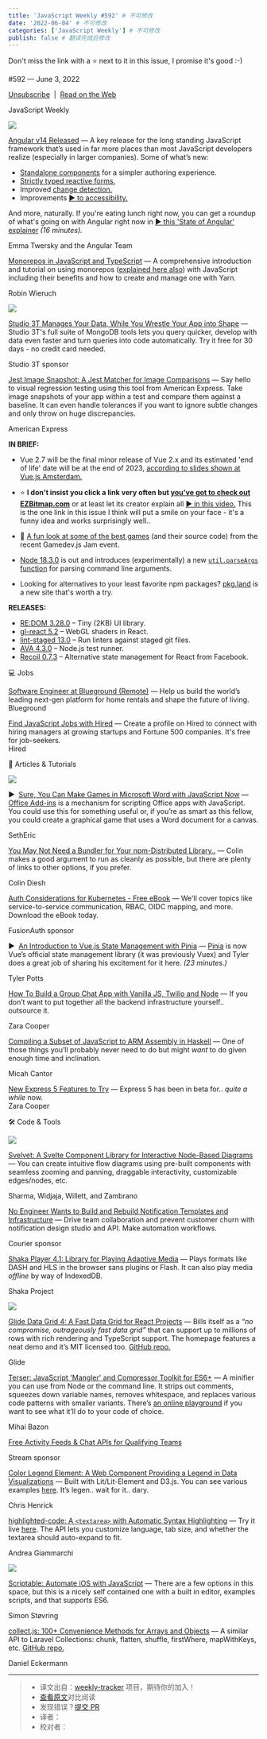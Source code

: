 ```yaml
---
title: 'JavaScript Weekly #592' # 不可修改
date: '2022-06-04' # 不可修改
categories: ['JavaScript Weekly'] # 不可修改
publish: false # 翻译完成后修改
---
```


<!--以上是预览信息，图片一张或限制百字左右，前者优先，全文请使用二级及以下标题-->
<!-- more -->

Don't miss the link with a ⭐️ next to it in this issue, I promise it's good :-)

#​592 — June 3, 2022

[Unsubscribe](https://javascriptweekly.com/link/124385/web)  |  [Read on the Web](https://javascriptweekly.com/link/124386/web)

JavaScript Weekly

[![](https://res.cloudinary.com/cpress/image/upload/w_1280,e_sharpen:60/qgt8mpxmqh2kcvlc9lwu.jpg)](https://javascriptweekly.com/link/124414/web)

[Angular v14 Released](https://javascriptweekly.com/link/124414/web "blog.angular.io") — A key release for the long standing JavaScript framework that’s used in far more places than most JavaScript developers realize (especially in larger companies). Some of what’s new:

*   [Standalone components](https://javascriptweekly.com/link/124415/web) for a simpler authoring experience.
*   [Strictly typed reactive forms.](https://javascriptweekly.com/link/124416/web)
*   Improved [change detection.](https://javascriptweekly.com/link/124417/web)
*   Improvements [▶️ to accessibility.](https://javascriptweekly.com/link/124418/web)

And more, naturally. If you're eating lunch right now, you can get a roundup of what's going on with Angular right now in [▶️ this 'State of Angular' explainer](https://javascriptweekly.com/link/124419/web) _(16 minutes)._

Emma Twersky and the Angular Team

[Monorepos in JavaScript and TypeScript](https://javascriptweekly.com/link/124395/web "www.robinwieruch.de") — A comprehensive introduction and tutorial on using monorepos ([explained here also](https://javascriptweekly.com/link/124396/web)) with JavaScript including their benefits and how to create and manage one with Yarn.

Robin Wieruch

[![](https://copm.s3.amazonaws.com/7d76ba4e.png)](https://javascriptweekly.com/link/124387/web)

[Studio 3T Manages Your Data, While You Wrestle Your App into Shape](https://javascriptweekly.com/link/124387/web "studio3t.com") — Studio 3T's full suite of MongoDB tools lets you query quicker, develop with data even faster and turn queries into code automatically. Try it free for 30 days - no credit card needed.

Studio 3T sponsor

[Jest Image Snapshot: A Jest Matcher for Image Comparisons](https://javascriptweekly.com/link/124394/web "github.com") — Say hello to visual regression testing using this tool from American Express. Take image snapshots of your app within a test and compare them against a baseline. It can even handle tolerances if you want to ignore subtle changes and only throw on huge discrepancies.

American Express

**IN BRIEF:**

*   Vue 2.7 will be the final minor release of Vue 2.x and its estimated 'end of life' date will be at the end of 2023, [according to slides shown at Vue.js Amsterdam.](https://javascriptweekly.com/link/124397/web)
    
*   ⭐️ **I don't insist you click a link very often but [you've got to check out EZBitmap.com](https://javascriptweekly.com/link/124435/web)** or at least let its creator explain all [▶️ in this video.](https://javascriptweekly.com/link/124436/web) This is the one link in this issue I think will put a smile on your face - it's a funny idea and works surprisingly well..
    
*   👾 [A fun look at some of the best games](https://javascriptweekly.com/link/124398/web) (and their source code) from the recent Gamedev.js Jam event.
    
*   [Node 18.3.0](https://javascriptweekly.com/link/124420/web) is out and introduces (experimentally) a new [`util.parseArgs` function](https://javascriptweekly.com/link/124421/web) for parsing command line arguments.
    
*   Looking for alternatives to your least favorite npm packages? [pkg.land](https://javascriptweekly.com/link/124422/web) is a new site that's worth a try.
    

**RELEASES:**

*   [RE:DOM 3.28.0](https://javascriptweekly.com/link/124423/web) – Tiny (2KB) UI library.
*   [gl-react 5.2](https://javascriptweekly.com/link/124399/web) – WebGL shaders in React.
*   [lint-staged 13.0](https://javascriptweekly.com/link/124400/web) – Run linters against staged git files.
*   [AVA 4.3.0](https://javascriptweekly.com/link/124401/web) – Node.js test runner.
*   [Recoil 0.7.3](https://javascriptweekly.com/link/124402/web) – Alternative state management for React from Facebook.

💻 Jobs

[Software Engineer at Blueground (Remote)](https://javascriptweekly.com/link/124388/web) — Help us build the world’s leading next-gen platform for home rentals and shape the future of living.  
Blueground

[Find JavaScript Jobs with Hired](https://javascriptweekly.com/link/124389/web) — Create a profile on Hired to connect with hiring managers at growing startups and Fortune 500 companies. It's free for job-seekers.  
Hired

📒 Articles & Tutorials

[![](https://res.cloudinary.com/cpress/image/upload/w_1280,e_sharpen:60/vqobzh2zi7ztz81oud2k.jpg)](https://javascriptweekly.com/link/124424/web)

▶  [Sure, You Can Make Games in Microsoft Word with JavaScript Now](https://javascriptweekly.com/link/124424/web "www.youtube.com") — [Office Add-ins](https://javascriptweekly.com/link/124425/web) is a mechanism for scripting Office apps with JavaScript. You could use this for something useful or, if you’re as smart as this fellow, you could create a graphical game that uses a Word document for a canvas.

SethEric

[You May Not Need a Bundler for Your npm-Distributed Library..](https://javascriptweekly.com/link/124405/web "cmdcolin.github.io") — Colin makes a good argument to run as cleanly as possible, but there are plenty of links to other options, if you prefer.

Colin Diesh

[Auth Considerations for Kubernetes - Free eBook](https://javascriptweekly.com/link/124390/web "go.fusionauth.io") — We'll cover topics like service-to-service communication, RBAC, OIDC mapping, and more. Download the eBook today.

FusionAuth sponsor

▶  [An Introduction to Vue.js State Management with Pinia](https://javascriptweekly.com/link/124403/web "www.youtube.com") — [Pinia](https://javascriptweekly.com/link/124404/web) is now Vue’s official state management library (it was previously Vuex) and Tyler does a great job of sharing his excitement for it here. _(23 minutes.)_

Tyler Potts

[How To Build a Group Chat App with Vanilla JS, Twilio and Node](https://javascriptweekly.com/link/124406/web "www.smashingmagazine.com") — If you don’t want to put together all the backend infrastructure yourself.. outsource it.

Zara Cooper

[Compiling a Subset of JavaScript to ARM Assembly in Haskell](https://javascriptweekly.com/link/124407/web "www.micahcantor.com") — One of those things you’ll probably never need to do but might _want_ to do given enough time and inclination.

Micah Cantor

[New Express 5 Features to Try](https://javascriptweekly.com/link/124426/web) — Express 5 has been in beta for.. _quite a while_ now.  
Zara Cooper

🛠 Code & Tools

[![](https://res.cloudinary.com/cpress/image/upload/w_1280,e_sharpen:60/ji9k05oikc1uhqa8mrvx.jpg)](https://javascriptweekly.com/link/124408/web)

[Svelvet: A Svelte Component Library for Interactive Node-Based Diagrams](https://javascriptweekly.com/link/124408/web "svelvet.io") — You can create intuitive flow diagrams using pre-built components with seamless zooming and panning, draggable interactivity, customizable edges/nodes, etc.

Sharma, Widjaja, Willett, and Zambrano

[No Engineer Wants to Build and Rebuild Notification Templates and Infrastructure](https://javascriptweekly.com/link/124393/web "www.courier.com") — Drive team collaboration and prevent customer churn with notification design studio and API. Make automation workflows.

Courier sponsor

[Shaka Player 4.1: Library for Playing Adaptive Media](https://javascriptweekly.com/link/124409/web "github.com") — Plays formats like DASH and HLS in the browser sans plugins or Flash. It can also play media _offline_ by way of IndexedDB.

Shaka Project

[![](https://res.cloudinary.com/cpress/image/upload/w_1280,e_sharpen:60/eelvx0uhmsngv8iy7zyh.jpg)](https://javascriptweekly.com/link/124410/web)

[Glide Data Grid 4: A Fast Data Grid for React Projects](https://javascriptweekly.com/link/124410/web "grid.glideapps.com") — Bills itself as a _“no compromise, outrageously fast data grid”_ that can support up to millions of rows with rich rendering and TypeScript support. The homepage features a neat demo and it’s MIT licensed too. [GitHub repo.](https://javascriptweekly.com/link/124411/web)

Glide

[Terser: JavaScript 'Mangler' and Compressor Toolkit for ES6+](https://javascriptweekly.com/link/124412/web "terser.org") — A minifier you can use from Node or the command line. It strips out comments, squeezes down variable names, removes whitespace, and replaces various code patterns with smaller variants. There’s [an online playground](https://javascriptweekly.com/link/124413/web) if you want to see what it’ll do to your code of choice.

Mihai Bazon

[Free Activity Feeds & Chat APIs for Qualifying Teams](https://javascriptweekly.com/link/124392/web "getstream.io")

Stream sponsor

[Color Legend Element: A Web Component Providing a Legend in Data Visualizations](https://javascriptweekly.com/link/124427/web "github.com") — Built with Lit/Lit-Element and D3.js. You can see various examples [here](https://javascriptweekly.com/link/124428/web). It’s legen.. wait for it.. dary.

Chris Henrick

[highlighted-code: A `<textarea>` with Automatic Syntax Highlighting](https://javascriptweekly.com/link/124429/web "github.com") — Try it live [here](https://javascriptweekly.com/link/124430/web). The API lets you customize language, tab size, and whether the textarea should auto-expand to fit.

Andrea Giammarchi

[![](https://res.cloudinary.com/cpress/image/upload/w_1280,e_sharpen:60/eif1ogvwhkxj4lz0rhux.jpg)](https://javascriptweekly.com/link/124431/web)

[Scriptable: Automate iOS with JavaScript](https://javascriptweekly.com/link/124431/web "scriptable.app") — There are a few options in this space, but this is a nicely self contained one with a built in editor, examples scripts, and that supports ES6.

Simon Støvring

[collect.js: 100+ Convenience Methods for Arrays and Objects](https://javascriptweekly.com/link/124432/web "collect.js.org") — A similar API to Laravel Collections: chunk, flatten, shuffle, firstWhere, mapWithKeys, etc. [GitHub repo.](https://javascriptweekly.com/link/124433/web)

Daniel Eckermann

---
> * 译文出自：[weekly-tracker](https://github.com/FEDarling/weekly-tracker) 项目，期待你的加入！
> * [查看原文](https://javascriptweekly.com/issues/592)对比阅读
> * 发现错误？[提交 PR](https://github.com/FEDarling/weekly-tracker/blob/main/weeklys/javascript_weekly/592)
> * 译者：
> * 校对者：
